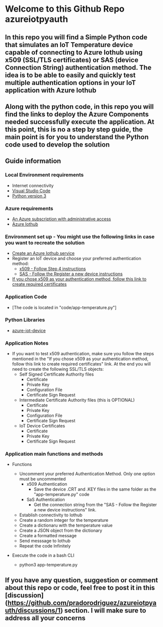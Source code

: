 # Welcome to this Github Repo azureiotpyauth

## In this repo you will find a Simple Python code that simulates an IoT Temperature device capable of connecting to Azure Iothub using x509 (SSL/TLS certificates) or SAS (device Connection String) authentication method. The idea is to be able to easily and quickly test multiple authentication options in your IoT application with Azure Iothub

## Along with the python code, in this repo you will find the links to deploy the Azure Components needed successfully execute the application. At this point, this is no a step by step guide, the main point is for you to understand the Python code used to develop the solution

## Guide information

### Local Environment requirements

* Internet connectivity
* [Visual Studio Code](https://code.visualstudio.com/)
* [Python version 3](https://www.python.org/downloads/)

### Azure requirements

* [An Azure subscription with administrative access](https://azure.microsoft.com/en-in/free/)
* [Azure Iothub](https://learn.microsoft.com/en-us/azure/iot-hub/iot-concepts-and-iot-hub)

### Environment set up - You might use the following links in case you want to recreate the solution

* [Create an Azure Iothub service](https://learn.microsoft.com/en-us/azure/iot-hub/iot-hub-create-through-portal#create-an-iot-hub)
* Register an IoT device and choose your preferred authentication method:
  * [x509 - Follow Step 4 instructions](https://learn.microsoft.com/en-us/azure/iot-hub/tutorial-x509-scripts#step-4---create-a-new-device)
  * [SAS - Follow the Register a new device instructions](https://learn.microsoft.com/en-us/azure/iot-hub/iot-hub-create-through-portal#register-a-new-device-in-the-iot-hub)
* [If you chose x509 as your authentication method, follow this link to create required certificates](https://learn.microsoft.com/en-us/azure/iot-hub/tutorial-x509-openssl)

### Application Code

* [The code is located in "code/app-temperature.py"]

### Python Libraries

* [azure-iot-device](https://pypi.org/project/azure-iot-device/)

### Application Notes

* If you want to test x509 authentication, make sure you follow the steps mentioned in the "If you chose x509 as your authentication method, follow this link to create required certificates" link. At the end you will need to create the following SSL/TLS objects:
  * Self Signed Certificate Authority files
    * Certificate
    * Private Key
    * Configuration File
    * Certificate Sign Request
  * Intermediate Certificate Authority files (this is OPTIONAL)
    * Certificate
    * Private Key
    * Configuration File
    * Certificate Sign Request
  * IoT Device Certificates
    * Certificate
    * Private Key
    * Certificate Sign Request

### Application main functions and methods

* Functions
  * Uncomment your preferred Authentication Method. Only one option must be uncommented
    * x509 Authentication
      * Save the device .CRT and .KEY files in the same folder as the "app-temperature.py" code
    * SaS Authentication
      * Get the connection string from the "SAS - Follow the Register a new device instructions" link.
  * Establish connectivity to Iothub
  * Create a random integer for the temperature
  * Create a dictionaru with the temperature value
  * Create a JSON object from the dictionary
  * Create a formatted message
  * Send messsage to Iothub
  * Repeat the code Infinitely

* Execute the code in a bash CLI
  * python3 app-temperature.py

## If you have any question, suggestion or comment about this repo or code, feel free to post it in this [discussion] (<https://github.com/pradorodriguez/azureiotpyauth/discussions/1>) section. I will make sure to address all your concerns

